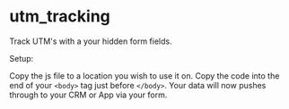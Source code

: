# utm_tracking

Track UTM's with a your hidden form fields.

Setup:

Copy the js file to a location you wish to use it on.
Copy the code into the end of your `<body>` tag just before `</body>`.
Your data will now pushes through to your CRM or App via your form.
